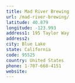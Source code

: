 ```yaml
---
title: Mad River Brewing
url: /mad-river-brewing/
latitude: 40.879
longitude: -123.993
address1: 195 Taylor Way
address2: 
city: Blue Lake
state: California
code: 95525
country: United States
phone: 1-707-668-4151
website: 
---
```


